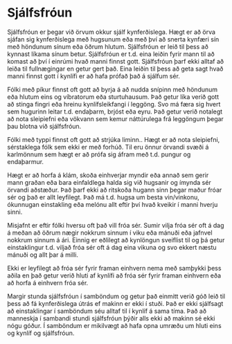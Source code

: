 # Sjálfsfróun

Sjálfsfróun er þegar við örvum okkur sjálf kynferðislega. Hægt er að örva sjáfan sig kynferðislega með hugsunum eða með því að snerta kynfæri sín með höndunum sínum eða öðrum hlutum. Sjálfsfróun er leið til þess að kynnast líkama sínum betur. Sjálfsfróun er t.d. eina leiðin fyrir mann til að komast að því í einrúmi hvað manni finnst gott. Sjálfsfróun þarf ekki alltaf að leiða til fullnægingar en getur gert það. Eina leiðin til þess að geta sagt hvað manni finnst gott í kynlífi er að hafa prófað það á sjálfum sér.

Fólki með píkur finnst oft gott að byrja á að nudda snípinn með höndunum eða hlutum eins og víbratorum eða sturtuhausum. Það getur líka verið gott að stinga fingri eða hreinu kynlífsleikfangi í leggöng. Svo má færa sig hvert sem hugurinn leitar t.d. endaþarm, brjóst eða eyru. Það getur verið notalegt að nota sleipiefni eða vökvann sem kemur náttúrulega frá leggöngum þegar þau blotna við sjálfsfróun.

Fólki með typpi finnst oft gott að strjúka liminn.. Hægt er að nota sleipiefni, sérstaklega fólk sem ekki er með forhúð. Til eru önnur örvandi svæði á karlmönnum sem hægt er að prófa sig áfram með t.d. pungur og endaþarmur.

Hægt er að horfa á klám, skoða einhverjar myndir eða annað sem gerir mann graðan eða bara einfaldlega halda sig við hugsanir og ímynda sér örvandi aðstæður. Það þarf ekki að ritskoða hugann sinn þegar maður fróar sér og það er allt leyfilegt. Það má t.d. hugsa um besta vin/vinkonu, ókunnugan einstakling eða melónu allt eftir því hvað kveikir í manni hverju sinni.

Misjafnt er eftir fólki hversu oft það vill fróa sér. Sumir vilja fróa sér oft á dag á meðan að öðrum nægir nokkrum sinnum í viku eða mánuði eða jafnvel nokkrum sinnum á ári. Einnig er eðlilegt að kynlöngun sveiflist til og þá getur einstaklingur t.d. viljað fróa sér oft á dag eina vikuna og svo ekkert næstu mánuði og allt þar á milli.

Ekki er leyfilegt að fróa sér fyrir framan einhvern nema með samþykki þess aðila en það getur verið hluti af kynlífi að fróa sér fyrir framan einhvern eða að horfa á einhvern fróa sér.

Margir stunda sjálfsfróun í samböndum og getur það einmitt verið góð leið til þess að fá kynferðislega útrás ef makinn er ekki í stuði. Það er ekki sjálfsagt að einstaklingar í samböndum séu alltaf til í kynlíf á sama tíma. Það að manneskja í sambandi stundi sjálfsfróun þýðir alls ekki að makinn sé ekki nógu góður. Í samböndum er mikilvægt að hafa opna umræðu um hluti eins og kynlíf og sjálfsfróun.
